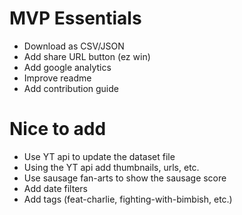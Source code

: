 # MVP Essentials
* Download as CSV/JSON
* Add share URL button (ez win)
* Add google analytics
* Improve readme
* Add contribution guide

# Nice to add
* Use YT api to update the dataset file
* Using the YT api add thumbnails, urls, etc.
* Use sausage fan-arts to show the sausage score
* Add date filters
* Add tags (feat-charlie, fighting-with-bimbish, etc.)